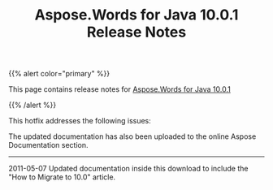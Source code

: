﻿---
title: Aspose.Words for Java 10.0.1 Release Notes
description: "Aspose.Words for Java 10.0.1 Release Notes – learn about the latest updates and fixes."
type: docs
weight: 80
url: /java/aspose-words-for-java-10-0-1-release-notes/
---

{{% alert color="primary" %}} 

This page contains release notes for [Aspose.Words for Java 10.0.1](https://downloads.aspose.com/words/java/new-releases/aspose.words-for-java-10.0.1/)

{{% /alert %}} 

This hotfix addresses the following issues:



The updated documentation has also been uploaded to the online Aspose Documentation section.

-----
2011-05-07 Updated documentation inside this download to include the "How to Migrate to 10.0" article.


